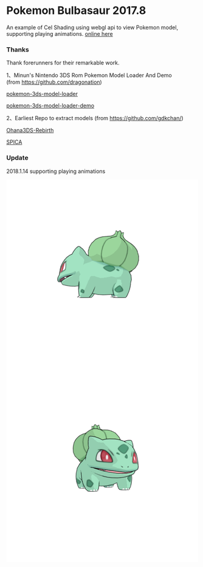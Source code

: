
# Pokemon Bulbasaur 2017.8
An example of Cel Shading using webgl api to view Pokemon model, supporting playing animations.
[online here](https://legend-chen.github.io/WebGL-Pokemon/bin/demo.html) 


### Thanks
Thank forerunners for their remarkable work.

1、Minun's Nintendo 3DS Rom Pokemon Model Loader And Demo <br/>
(from https://github.com/dragonation) 

[pokemon-3ds-model-loader](https://github.com/dragonation/pokemon-3ds-model-loader)

[pokemon-3ds-model-loader-demo](https://github.com/dragonation/pokemon-3ds-model-loader-demo)

2、Earliest Repo to extract models (from https://github.com/gdkchan/)

[Ohana3DS-Rebirth](https://github.com/gdkchan/Ohana3DS-Rebirth)

[SPICA](https://github.com/gdkchan/SPICA)


### Update
2018.1.14 supporting playing animations

<img align="left" src="capture_1.png" />
<img align="left" src="capture_2.png" />
